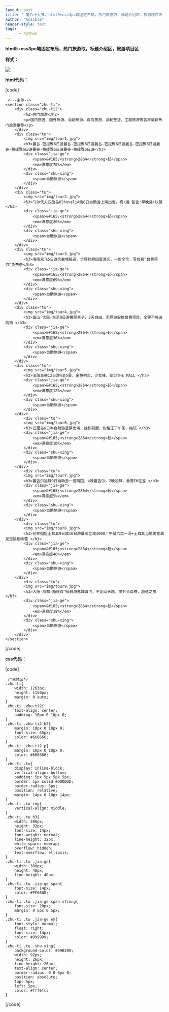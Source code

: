 ```yaml
---
layout: post
title: " 第八十九节，html5+css3pc端固定布局，热门旅游取，标题介绍区，旅游项目区 "
author: "Ans1ble"
header-style: text
tags:
      - Python
---
```


**html5+css3pc端固定布局，热门旅游取，标题介绍区，旅游项目区**



**样式：**

**![](https://images2015.cnblogs.com/blog/955761/201610/955761-20161026134752984-1551583746.png)**





**html代码：**

[code]

     <!--主体-->
    <section class="zhu-ti">
        <div class="zhu-ti2">
            <h2>热门旅游</h2>
            <p>国内旅游、国外旅游、自助旅游、自驾旅游、油轮签证、主题旅游等各种最新热门旅游推荐</p>
        </div>
        <div class="tu">
            <img src="img/tour1.jpg">
            <h3>曼谷-芭提雅6日游曼谷-芭提雅6日游曼谷-芭提雅6日游曼谷-芭提雅6日游曼谷-芭提雅6日游曼谷-芭提雅6日游曼谷-芭提雅6日游</h3>
            <div class="jia-ge">
                <span>&#165;<strong>2864</strong>起</span>
                <em>满意度70%</em>
            </div>
            <div class="shu-xing">
                <span>自助旅游</span>
            </div>
        </div>
        <div class="tu">
            <img src="img/tour2.jpg">
            <h3>马尔代夫双鱼岛Olhuveli4晚6日自助游上海出发，机+酒 包含:早晚餐+快艇 </h3>
            <div class="jia-ge">
                <span>&#165;<strong>2864</strong>起</span>
                <em>满意度20%</em>
            </div>
            <div class="shu-xing">
                <span>自助旅游</span>
            </div>
        </div>
        <div class="tu">
            <img src="img/tour3.jpg">
            <h3>海南双飞5日游含盐城接送，全程挂牌四星酒店，一价全含，零自费“自费项目”免费送</h3>
            <div class="jia-ge">
                <span>&#165;<strong>2864</strong>起</span>
                <em>满意度69%</em>
            </div>
            <div class="shu-xing">
                <span>自助旅游</span>
            </div>
        </div>
        <div class="tu">
            <img src="img/tour4.jpg">
            <h3>富山-大阪-东京8日游暑期亲子，2天自由，无导游安排自费项目，全程不强迫购物 </h3>
            <div class="jia-ge">
                <span>&#165;<strong>2864</strong>起</span>
                <em>满意度36%</em>
            </div>
            <div class="shu-xing">
                <span>自助旅游</span>
            </div>
        </div>
        <div class="tu">
            <img src="img/tour5.jpg">
            <h3>法瑞意德12日游4至5星，金色列车，少女峰，部分THE MALL </h3>
            <div class="jia-ge">
                <span>&#165;<strong>2864</strong>起</span>
                <em>满意度12%</em>
            </div>
            <div class="shu-xing">
                <span>自助旅游</span>
            </div>
        </div>
            <div class="tu">
            <img src="img/tour6.jpg">
            <h3>巴厘岛6日半自助游蓝梦出海，独栋别墅，悦榕庄下午茶，纯玩 </h3>
            <div class="jia-ge">
                <span>&#165;<strong>2864</strong>起</span>
                <em>满意度10%</em>
            </div>
            <div class="shu-xing">
                <span>自助旅游</span>
            </div>
        </div>
            <div class="tu">
            <img src="img/tour7.jpg">
            <h3>塞舌尔迪拜9日自助游一游两国，4晚塞舌尔，2晚迪拜，香港EK往返 </h3>
            <div class="jia-ge">
                <span>&#165;<strong>2864</strong>起</span>
                <em>满意度5%</em>
            </div>
            <div class="shu-xing">
                <span>自助旅游</span>
            </div>
        </div>
            <div class="tu">
            <img src="img/tour8.jpg">
            <h3>花样姐姐土耳其9日或10日游最高立减3000！中餐六菜一汤+土耳其当地美食满足您挑剔味蕾 </h3>
            <div class="jia-ge">
                <span>&#165;<strong>2864</strong>起</span>
                <em>满意度46%</em>
            </div>
            <div class="shu-xing">
                <span>自助旅游</span>
            </div>
        </div>
            <div class="tu">
            <img src="img/tour9.jpg">
            <h3>大阪-京都-箱根双飞6日游盐城直飞，不走回头路，境外无自费，超值之旅 </h3>
            <div class="jia-ge">
                <span>&#165;<strong>2864</strong>起</span>
                <em>满意度19%</em>
            </div>
            <div class="shu-xing">
                <span>自助旅游</span>
            </div>
        </div>
    </section>
[/code]



**css代码：**

[code]

     /*主体区*/
    .zhu-ti{
        width: 1263px;
        height: 1150px;
        margin: 0 auto;
    }
    .zhu-ti .zhu-ti2{
        text-align: center;
        padding: 10px 0 10px 0;
    }
    .zhu-ti .zhu-ti2 h2{
        margin: 10px 0 10px 0;
        font-size: 45px;
        color: #666666;
    }
    .zhu-ti .zhu-ti2 p{
        margin: 10px 0 10px 0;
        color: #666666;
    }
    .zhu-ti .tu{
        display: inline-block;
        vertical-align: bottom;
        padding: 5px 5px 5px 5px;
        border: 1px solid #DDDDDD;
        border-radius: 6px;
        position: relative;
        margin: 14px 0 10px 14px;
    }
    .zhu-ti .tu img{
        vertical-align: middle;
    }
    .zhu-ti .tu h3{
        width: 380px;
        height: 32px;
        font-size: 14px;
        font-weight: normal;
        line-height: 32px;
        white-space: nowrap;
        overflow: hidden;
        text-overflow: ellipsis;
    }
    .zhu-ti .tu .jia-ge{
        width: 380px;
        height: 40px;
        line-height: 40px;
    }
    .zhu-ti .tu .jia-ge span{
        font-size: 14px;
        color: #FF6600;
    }
    .zhu-ti .tu .jia-ge span strong{
        font-size: 20px;
        margin: 0 5px 0 5px;
    }
    .zhu-ti .tu .jia-ge em{
        font-style: normal;
        float: right;
        font-size: 14px;
        color: #999999;
    }
    .zhu-ti .tu .shu-xing{
        background-color: #59B200;
        width: 92px;
        height: 26px;
        line-height: 26px;
        text-align: center;
        border-radius: 0 0 6px 0;
        position: absolute;
        top: 5px;
        left: 5px;
        color: #fff6fc;
    }
[/code]



